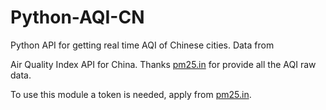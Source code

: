 Python-AQI-CN
=================

Python API for getting real time AQI of Chinese cities. Data from 

Air Quality Index API for China. Thanks [pm25.in](http://www.pm25.in)  for provide all the AQI raw data. 

To use this module a token is needed, apply from [pm25.in](http://www.pm25.in/api_doc).




